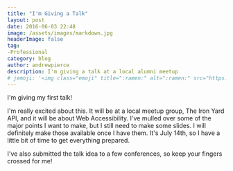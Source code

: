 ```yaml
---
title: "I'm Giving a Talk"
layout: post
date: 2016-06-03 22:48
image: /assets/images/markdown.jpg
headerImage: false
tag:
-Professional
category: blog
author: andrewpierce
description: I'm giving a talk at a local alumni meetup
# jemoji: '<img class="emoji" title=":ramen:" alt=":ramen:" src="https://assets.github.com/images/icons/emoji/unicode/1f35c.png" height="20" width="20" align="absmiddle">'
---
```



I'm giving my first talk!

I'm really excited about this. It will be at a local meetup group, The Iron Yard API, and it will be about Web Accessibility. I've mulled over some of the major points I want to make, but I still need to make some slides. I will definitely make those available once I have them. It's July 14th, so I have a little bit of time to get everything prepared.

I've also submitted the talk idea to a few conferences, so keep your fingers crossed for me!
